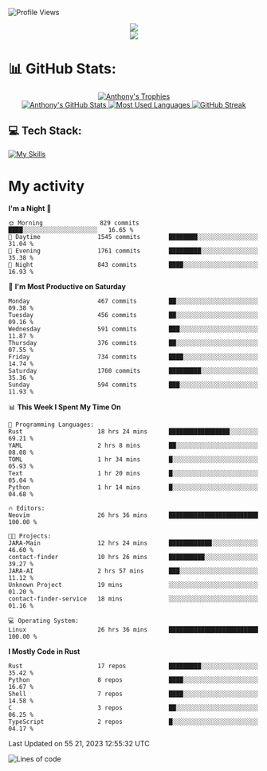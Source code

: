 
![Profile Views](https://komarev.com/ghpvc/?username=anthonymichaeltdm&label=Profile%20views&color=0e75b6&style=flat)

<!--profile banner-->
<div align="center">
  <img src="https://svg-banners.vercel.app/api?type=typeWriter&text1=Anthony%20Rubick&width=800&height=150" />
</div>

<!--profile views-->
<div align="center">
  <a href="https://u8views.com/github/AnthonyMichaelTDM">
    <img src="https://u8views.com/api/v1/github/profiles/68485672/views/day-week-month-total-count.svg">
  </a>
</div>

# 📊 GitHub Stats:

<!--trophies https://github.com/ryo-ma/github-profile-trophy -->
<div align="center"> 
  <a href="https://github.com/ryo-ma/github-profile-trophy">
    <picture>
      <source
        srcset="https://github-profile-trophy.vercel.app/?username=anthonymichaeltdm&theme=gitdimmed&no-frame=true&no-bg=true&column=-1"
        media="(prefers-color-scheme: dark)"
      />
      <source
        srcset="https://github-profile-trophy.vercel.app/?username=anthonymichaeltdm&theme=_____&no-frame=true&no-bg=true&column=-1"
        media="(prefers-color-scheme: light), (prefers-color-scheme: no-preference)"
      />
      <img src="https://github-profile-trophy.vercel.app/?username=anthonymichaeltdm&theme=gitdimmed&no-frame=true&no-bg=true&column=-1" alt="Anthony's Trophies" />
    </picture>
  </a>
</div>

<div align="center">
  <a href="https://github.com/anuraghazra/github-readme-stats">
    <picture>
      <source
        srcset="https://github-readme-stats.vercel.app/api?username=anthonymichaeltdm&show_icons=true&locale=en&theme=github_dark_dimmed&count_private=true&hide_border=true&include_all_commits=true"
        media="(prefers-color-scheme: dark)"
      />
      <source
        srcset="https://github-readme-stats.vercel.app/api?username=anthonymichaeltdm&show_icons=true&locale=en&theme=___&count_private=true&hide_border=true&include_all_commits=true"
        media="(prefers-color-scheme: light), (prefers-color-scheme: no-preference)"
      />
      <img src="https://github-readme-stats.vercel.app/api?username=anthonymichaeltdm&show_icons=true&locale=en&theme=github_dark_dimmed&count_private=true&hide_border=true&include_all_commits=true" alt="Anthony's GitHub Stats" />
    </picture>
  </a>
  
  <!--most used languages-->
  <a href="https://github.com/anuraghazra/github-readme-stats">
    <picture>
      <source
        srcset="https://github-readme-stats.vercel.app/api/top-langs?username=anthonymichaeltdm&show_icons=true&locale=en&layout=compact&theme=github_dark_dimmed&langs_count=8&count_private=true&size_weight=0.5&count_weight=0.5&hide_border=true"
        media="(prefers-color-scheme: dark)"
      />
      <source
        srcset="https://github-readme-stats.vercel.app/api/top-langs?username=anthonymichaeltdm&show_icons=true&locale=en&layout=compact&theme=____&langs_count=8&count_private=true&size_weight=0.5&count_weight=0.5&hide_border=true"
        media="(prefers-color-scheme: light), (prefers-color-scheme: no-preference)"
      />
      <img src="https://github-readme-stats.vercel.app/api/top-langs?username=anthonymichaeltdm&show_icons=true&locale=en&layout=compact&theme=github_dark_dimmed&langs_count=8&count_private=true&size_weight=0.5&count_weight=0.5&hide_border=true" alt="Most Used Languages" />
    </picture>
  </a>
  
  <!--streak https://git.io/streak-stats -->
  <a href="https://git.io/streak-stats">
    <picture>
      <source
        srcset="https://streak-stats.demolab.com?user=AnthonyMichaelTDM&theme=one-dark-pro&hide_border=true"
        media="(prefers-color-scheme: dark)"
      />
      <source
        srcset="https://streak-stats.demolab.com?user=AnthonyMichaelTDM&theme=_____&hide_border=true"
        media="(prefers-color-scheme: light), (prefers-color-scheme: no-preference)"
      />
      <img src="https://streak-stats.demolab.com?user=AnthonyMichaelTDM&theme=one-dark-pro&hide_border=true" alt="GitHub Streak" />
    </picture>
  </a>
</div>

<!--favorite languages and tools, and most used langs-->
## 💻 Tech Stack:

[![My Skills](https://skillicons.dev/icons?i=rust,actix,aws,github,githubactions,git,linux,bash,cpp,docker,java,latex,md,neovim,postgres,py,regex,vscode&theme=dark&perline=6)](https://skillicons.dev#gh-dark-mode-only)

# My activity

<!--START_SECTION:activity-->

<!--END_SECTION:activity-->

<!-- weekly activity https://github.com/AnthonyMichaelTDM/waka-readme-stats -->
<!--START_SECTION:waka-->
**I'm a Night 🦉** 

```text
🌞 Morning                829 commits         ████░░░░░░░░░░░░░░░░░░░░░   16.65 % 
🌆 Daytime                1545 commits        ████████░░░░░░░░░░░░░░░░░   31.04 % 
🌃 Evening                1761 commits        █████████░░░░░░░░░░░░░░░░   35.38 % 
🌙 Night                  843 commits         ████░░░░░░░░░░░░░░░░░░░░░   16.93 % 
```
📅 **I'm Most Productive on Saturday** 

```text
Monday                   467 commits         ██░░░░░░░░░░░░░░░░░░░░░░░   09.38 % 
Tuesday                  456 commits         ██░░░░░░░░░░░░░░░░░░░░░░░   09.16 % 
Wednesday                591 commits         ███░░░░░░░░░░░░░░░░░░░░░░   11.87 % 
Thursday                 376 commits         ██░░░░░░░░░░░░░░░░░░░░░░░   07.55 % 
Friday                   734 commits         ████░░░░░░░░░░░░░░░░░░░░░   14.74 % 
Saturday                 1760 commits        █████████░░░░░░░░░░░░░░░░   35.36 % 
Sunday                   594 commits         ███░░░░░░░░░░░░░░░░░░░░░░   11.93 % 
```


📊 **This Week I Spent My Time On** 

```text
💬 Programming Languages: 
Rust                     18 hrs 24 mins      █████████████████░░░░░░░░   69.21 % 
YAML                     2 hrs 8 mins        ██░░░░░░░░░░░░░░░░░░░░░░░   08.08 % 
TOML                     1 hr 34 mins        █░░░░░░░░░░░░░░░░░░░░░░░░   05.93 % 
Text                     1 hr 20 mins        █░░░░░░░░░░░░░░░░░░░░░░░░   05.04 % 
Python                   1 hr 14 mins        █░░░░░░░░░░░░░░░░░░░░░░░░   04.68 % 

🔥 Editors: 
Neovim                   26 hrs 36 mins      █████████████████████████   100.00 % 

🐱‍💻 Projects: 
JARA-Main                12 hrs 24 mins      ████████████░░░░░░░░░░░░░   46.60 % 
contact-finder           10 hrs 26 mins      ██████████░░░░░░░░░░░░░░░   39.27 % 
JARA-AI                  2 hrs 57 mins       ███░░░░░░░░░░░░░░░░░░░░░░   11.12 % 
Unknown Project          19 mins             ░░░░░░░░░░░░░░░░░░░░░░░░░   01.20 % 
contact-finder-service   18 mins             ░░░░░░░░░░░░░░░░░░░░░░░░░   01.16 % 

💻 Operating System: 
Linux                    26 hrs 36 mins      █████████████████████████   100.00 % 
```

**I Mostly Code in Rust** 

```text
Rust                     17 repos            █████████░░░░░░░░░░░░░░░░   35.42 % 
Python                   8 repos             ████░░░░░░░░░░░░░░░░░░░░░   16.67 % 
Shell                    7 repos             ████░░░░░░░░░░░░░░░░░░░░░   14.58 % 
C                        3 repos             ██░░░░░░░░░░░░░░░░░░░░░░░   06.25 % 
TypeScript               2 repos             █░░░░░░░░░░░░░░░░░░░░░░░░   04.17 % 
```




 Last Updated on 55 21, 2023 12:55:32 UTC
<!--END_SECTION:waka-->

<!--START_SECTION:loc-->
![Lines of code](https://img.shields.io/badge/From%20Hello%20World%20I%27ve%20Written-12.6%20million%20lines%20of%20code-blue)


<!--END_SECTION:loc-->
